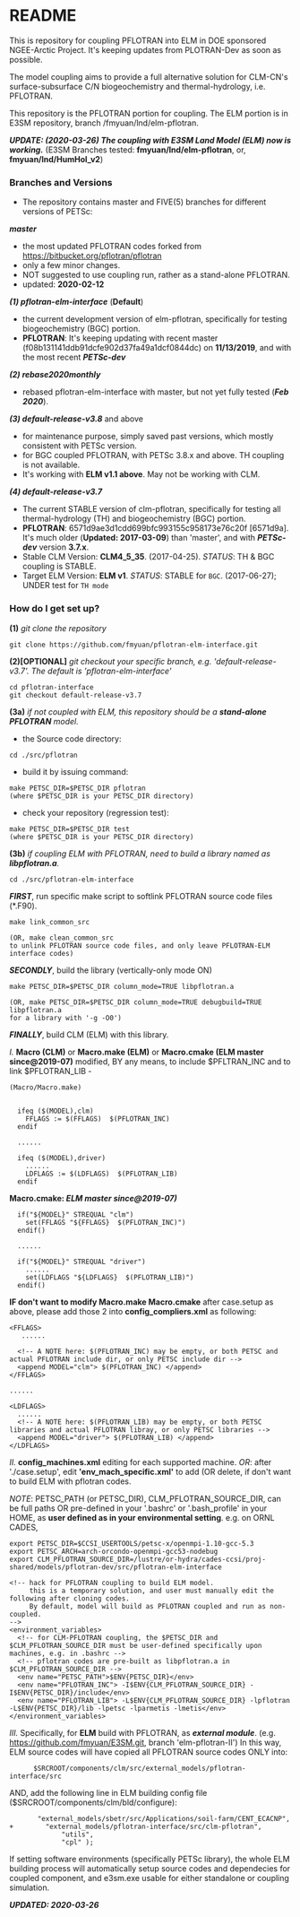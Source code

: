 # README #

This is repository for coupling PFLOTRAN into ELM in DOE sponsored NGEE-Arctic Project. It's keeping updates from PLOTRAN-Dev as soon as possible.

The model coupling aims to provide a full alternative solution for CLM-CN's surface-subsurface C/N biogeochemistry and thermal-hydrology, i.e. PFLOTRAN.

This repository is the PFLOTRAN portion for coupling. The ELM portion is in E3SM repository, branch /fmyuan/lnd/elm-pflotran.

***UPDATE: (2020-03-26) The coupling with E3SM Land Model (ELM) now is working.***
(E3SM Branches tested: **fmyuan/lnd/elm-pflotran**, or,  **fmyuan/lnd/HumHol_v2**)

### Branches and Versions ###

* The repository contains master and FIVE(5) branches for different versions of PETSc:

***master*** 

 - the most updated PFLOTRAN codes forked from https://bitbucket.org/pflotran/pflotran
 - only a few minor changes. 
 - NOT suggested to use coupling run, rather as a stand-alone PFLOTRAN. 
 - updated: **2020-02-12**

***(1) pflotran-elm-interface*** (**Default**)

 - the current development version of elm-pflotran, specifically for testing biogeochemistry (BGC) portion. 
 - **PFLOTRAN**: It's keeping updating with recent master (f08b131141ddb91dcfe902d37fa49a1dcf0844dc) on **11/13/2019**, and with the most recent ***PETSc-dev***

***(2) rebase2020monthly***
- rebased pflotran-elm-interface with master, but not yet fully tested (***Feb 2020***).

***(3) default-release-v3.8*** and above
- for maintenance purpose, simply saved past versions, which mostly consistent with PETSc version. 
- for BGC coupled PFLOTRAN, with PETSc 3.8.x and above. TH coupling is not available.
- It's working with **ELM v1.1 above**. May not be working with CLM.

***(4) default-release-v3.7***
 - The current STABLE version of clm-pflotran, specifically for testing all thermal-hydrology (TH) and biogeochemistry (BGC) portion. 
 - **PFLOTRAN**: 6571d9ae3d1cdd699bfc993155c958173e76c20f [6571d9a]. It's much older (**Updated: 2017-03-09**) than 'master', and with ***PETSc-dev*** version **3.7.x**.
 - Stable CLM Version: **CLM4_5_35**. (2017-04-25).  *STATUS*: TH & BGC coupling is STABLE. 
 - Target ELM Version: **ELM v1**.  *STATUS*: STABLE for ```BGC```. (2017-06-27); UNDER test for ```TH mode``` 

  

### How do I get set up? ###

**(1)** *git clone the repository*
```
git clone https://github.com/fmyuan/pflotran-elm-interface.git
```

**(2)[OPTIONAL]** *git checkout your specific branch, e.g. 'default-release-v3.7'. The default is 'pflotran-elm-interface'*
```
cd pflotran-interface
git checkout default-release-v3.7
```

**(3a)** *if not coupled with ELM, this repository should be a **stand-alone PFLOTRAN** model.*

- the Source code directory: 
```
cd ./src/pflotran
```

- build it by issuing command:
```
make PETSC_DIR=$PETSC_DIR pflotran
(where $PETSC_DIR is your PETSC_DIR directory)
```

- check your repository (regression test):
```
make PETSC_DIR=$PETSC_DIR test
(where $PETSC_DIR is your PETSC_DIR directory)
```

**(3b)** *if coupling ELM with PFLOTRAN, need to build a library named as **libpflotran.a**.*
```
cd ./src/pflotran-elm-interface
```

***FIRST***, run specific make script to softlink PFLOTRAN source code files (*.F90).
```
make link_common_src

(OR, make clean_common_src 
to unlink PFLOTRAN source code files, and only leave PFLOTRAN-ELM interface codes)
```

***SECONDLY***, build the library (vertically-only mode ON)
```
make PETSC_DIR=$PETSC_DIR column_mode=TRUE libpflotran.a

(OR, make PETSC_DIR=$PETSC_DIR column_mode=TRUE debugbuild=TRUE libpflotran.a
for a library with '-g -O0')

```

***FINALLY***, build CLM (ELM) with this library.

*I.* **Macro (CLM)** or **Macro.make (ELM)** or **Macro.cmake (ELM master since@2019-07)** modified, BY any means, to include $PFLTRAN_INC and to link $PFLOTRAN_LIB -

```
(Macro/Macro.make)


  ifeq ($(MODEL),clm)
    FFLAGS := $(FFLAGS)  $(PFLOTRAN_INC)
  endif
  
  ......
  
  ifeq ($(MODEL),driver)
    ......
    LDFLAGS := $(LDFLAGS)  $(PFLOTRAN_LIB)
  endif

```
**Macro.cmake: *ELM master since@2019-07)***
```
  if("${MODEL}" STREQUAL "clm")
    set(FFLAGS "${FFLAGS}  $(PFLOTRAN_INC)")
  endif()

  ......
  
  if("${MODEL}" STREQUAL "driver")
    ......
    set(LDFLAGS "${LDFLAGS}  $(PFLOTRAN_LIB)")
  endif()

```
**IF don't want to modify Macro.make Macro.cmake** after case.setup as above, please add those 2 into **config_compliers.xml** as following:
```
<FFLAGS>
   ......

  <!-- A NOTE here: $(PFLOTRAN_INC) may be empty, or both PETSC and actual PFLOTRAN include dir, or only PETSC include dir -->
  <append MODEL="clm"> $(PFLOTRAN_INC) </append>
</FFLAGS>

......

<LDFLAGS>
  ......
  <!-- A NOTE here: $(PFLOTRAN_LIB) may be empty, or both PETSC libraries and actual PFLOTRAN libray, or only PETSC libraries -->
  <append MODEL="driver"> $(PFLOTRAN_LIB) </append>
</LDFLAGS>
```


*II.* **config_machines.xml** editing for each supported machine. *OR*: after './case.setup', edit **'env_mach_specific.xml'** to add (OR delete, if don't want to build ELM with pflotran codes.  

*NOTE*: 
PETSC_PATH (or PETSC_DIR), CLM_PFLOTRAN_SOURCE_DIR, can be full paths OR pre-defined in your '.bashrc' or '.bash_profile' in your HOME, as **user defined as in your environmental setting**.
e.g. on ORNL CADES, 
```
export PETSC_DIR=$CCSI_USERTOOLS/petsc-x/openmpi-1.10-gcc-5.3
export PETSC_ARCH=arch-orcondo-openmpi-gcc53-nodebug
export CLM_PFLOTRAN_SOURCE_DIR=/lustre/or-hydra/cades-ccsi/proj-shared/models/pflotran-dev/src/pflotran-elm-interface

```


```
<!-- hack for PFLOTRAN coupling to build ELM model.
     this is a temporary solution, and user must manually edit the following after cloning codes.
     By default, model will build as PFLOTRAN coupled and run as non-coupled.
-->
<environment_variables>
  <!-- for CLM-PFLOTRAN coupling, the $PETSC_DIR and $CLM_PFLOTRAN_SOURCE_DIR must be user-defined specifically upon machines, e.g. in .bashrc -->
  <!-- pflotran codes are pre-built as libpflotran.a in $CLM_PFLOTRAN_SOURCE_DIR -->
  <env name="PETSC_PATH">$ENV{PETSC_DIR}</env>
  <env name="PFLOTRAN_INC"> -I$ENV{CLM_PFLOTRAN_SOURCE_DIR} -I$ENV{PETSC_DIR}/include</env>
  <env name="PFLOTRAN_LIB"> -L$ENV{CLM_PFLOTRAN_SOURCE_DIR} -lpflotran -L$ENV{PETSC_DIR}/lib -lpetsc -lparmetis -lmetis</env>
</environment_variables>

```



*III.* Specifically, for **ELM** build with PFLOTRAN, as ***external module***.
(e.g. https://github.com/fmyuan/E3SM.git, branch 'elm-pflotran-II')
In this way, ELM source codes will have copied all PFLOTRAN source codes ONLY into:
```
      $SRCROOT/components/clm/src/external_models/pflotran-interface/src
```
AND, add the following line in ELM building config file ($SRCROOT/components/clm/bld/configure):
```
       "external_models/sbetr/src/Applications/soil-farm/CENT_ECACNP",
+	     "external_models/pflotran-interface/src/clm-pflotran",
		     "utils", 
		     "cpl" );
```

If setting software environments (specifically PETSc library), the whole ELM building process will automatically setup source codes and dependecies for coupled component, and e3sm.exe usable for either standalone or coupling simulation.



***UPDATED: 2020-03-26***
